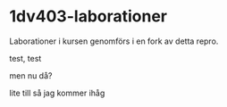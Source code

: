 1dv403-laborationer
===================

Laborationer i kursen genomförs i en fork av detta repro.

test, test

men nu då?

lite till så jag kommer ihåg
